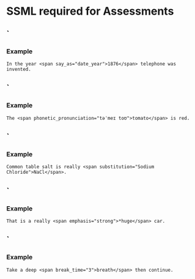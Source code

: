 # SSML required for Assessments

## `<say-as>

### Example
```In the year <span say_as="date_year">1876</span> telephone was invented.```

## `<phoneme>

### Example
```The <span phonetic_pronunciation="təˈmeɪ toʊ">tomato</span> is red.```

## `<sub>

### Example
```Common table salt is really <span substitution="Sodium Chloride">NaCl</span>.```

## `<emphasis>

### Example
```That is a really <span emphasis="strong">*huge</span> car.```

## `<break>

### Example
```Take a deep <span break_time="3">breath</span> then continue.``` 
